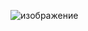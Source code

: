 ![изображение](https://github.com/vbifrhen/Anagrams/assets/63012247/8d8e4b0a-a968-497b-aa4b-c4174ac1d0fe)
